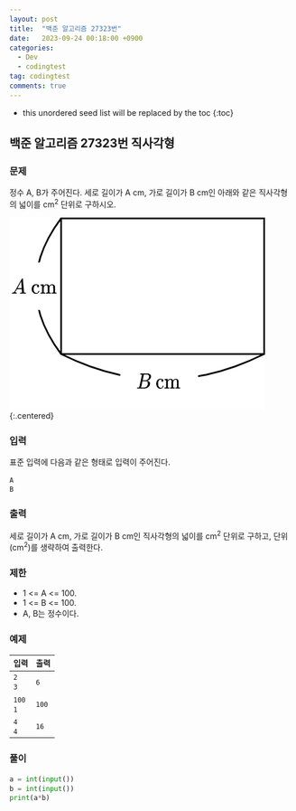 ```yaml
---
layout: post
title:  "백준 알고리즘 27323번"
date:   2023-09-24 00:18:00 +0900
categories:
  - Dev
  - codingtest
tag: codingtest
comments: true
---
```


* this unordered seed list will be replaced by the toc
{:toc}

## 백준 알고리즘 27323번 직사각형

### 문제

정수 A, B가 주어진다. 세로 길이가 A cm, 가로 길이가 B cm인 아래와 같은 직사각형의 넓이를 cm<sup>2</sup> 단위로 구하시오.

![직사각형](../../assets/img/python/baekjoon_27323.png){:.centered}

### 입력

표준 입력에 다음과 같은 형태로 입력이 주어진다.

```text
A
B
```

### 출력

세로 길이가 A cm, 가로 길이가 B cm인 직사각형의 넓이를 cm<sup>2</sup> 단위로 구하고, 단위(cm<sup>2</sup>)를 생략하여 출력한다.

### 제한

- 1 <= A <= 100.
- 1 <= B <= 100.
- A, B는 정수이다.

### 예제

| 입력 | 출력 |
| --- | --- |
| `2` <br/> `3` | `6` |
| `100` <br/> `1` | `100` |
| `4` <br/> `4` | `16` |

### 풀이

```py
a = int(input())
b = int(input())
print(a*b)
```